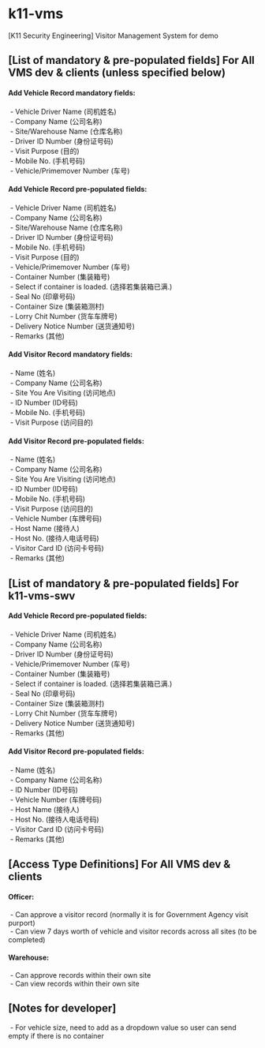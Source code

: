 # k11-vms
[K11 Security Engineering] Visitor Management System for demo 

## [List of mandatory & pre-populated fields] For All VMS dev & clients (unless specified below)
#### Add Vehicle Record mandatory fields: <br/>
&nbsp;- Vehicle Driver Name (司机姓名) <br/>
&nbsp;- Company Name (公司名称) <br/>
&nbsp;- Site/Warehouse Name (仓库名称) <br/>
&nbsp;- Driver ID Number (身份证号码) <br/>
&nbsp;- Visit Purpose (目的) <br/>
&nbsp;- Mobile No. (手机号码) <br/>
&nbsp;- Vehicle/Primemover Number (车号) <br/>

#### Add Vehicle Record pre-populated fields: <br/>
&nbsp;- Vehicle Driver Name (司机姓名) <br/>
&nbsp;- Company Name (公司名称) <br/>
&nbsp;- Site/Warehouse Name (仓库名称) <br/>
&nbsp;- Driver ID Number (身份证号码) <br/>
&nbsp;- Mobile No. (手机号码) <br/>
&nbsp;- Visit Purpose (目的) <br/>
&nbsp;- Vehicle/Primemover Number (车号) <br/>
&nbsp;- Container Number (集装箱号) <br/>
&nbsp;- Select if container is loaded. (选择若集装箱已满.) <br/>
&nbsp;- Seal No (印章号码) <br/>
&nbsp;- Container Size (集装箱测村) <br/>
&nbsp;- Lorry Chit Number (货车车牌号) <br/>
&nbsp;- Delivery Notice Number (送货通知号) <br/>
&nbsp;- Remarks (其他) <br/>

#### Add Visitor Record mandatory fields: <br/>
&nbsp;- Name (姓名) <br/>
&nbsp;- Company Name (公司名称) <br/>
&nbsp;- Site You Are Visiting (访问地点) <br/>
&nbsp;- ID Number (ID号码) <br/>
&nbsp;- Mobile No. (手机号码) <br/>
&nbsp;- Visit Purpose (访问目的) <br/>

#### Add Visitor Record pre-populated fields: <br/>
&nbsp;- Name (姓名) <br/>
&nbsp;- Company Name (公司名称) <br/>
&nbsp;- Site You Are Visiting (访问地点) <br/>
&nbsp;- ID Number (ID号码) <br/>
&nbsp;- Mobile No. (手机号码) <br/>
&nbsp;- Visit Purpose (访问目的) <br/>
&nbsp;- Vehicle Number (车牌号码) <br/>
&nbsp;- Host Name (接待人) <br/>
&nbsp;- Host No. (接待人电话号码) <br/>
&nbsp;- Visitor Card ID (访问卡号码) <br/>
&nbsp;- Remarks (其他) <br/>

## [List of mandatory & pre-populated fields] For k11-vms-swv
#### Add Vehicle Record pre-populated fields: <br/>
&nbsp;- Vehicle Driver Name (司机姓名) <br/>
&nbsp;- Company Name (公司名称) <br/>
&nbsp;- Driver ID Number (身份证号码) <br/>
&nbsp;- Vehicle/Primemover Number (车号) <br/>
&nbsp;- Container Number (集装箱号) <br/>
&nbsp;- Select if container is loaded. (选择若集装箱已满.) <br/>
&nbsp;- Seal No (印章号码) <br/>
&nbsp;- Container Size (集装箱测村) <br/>
&nbsp;- Lorry Chit Number (货车车牌号) <br/>
&nbsp;- Delivery Notice Number (送货通知号) <br/>
&nbsp;- Remarks (其他) <br/>

#### Add Visitor Record pre-populated fields: <br/>
&nbsp;- Name (姓名) <br/>
&nbsp;- Company Name (公司名称) <br/>
&nbsp;- ID Number (ID号码) <br/>
&nbsp;- Vehicle Number (车牌号码) <br/>
&nbsp;- Host Name (接待人) <br/>
&nbsp;- Host No. (接待人电话号码) <br/>
&nbsp;- Visitor Card ID (访问卡号码) <br/>
&nbsp;- Remarks (其他) <br/>

## [Access Type Definitions] For All VMS dev & clients 
#### Officer: <br/>
&nbsp;- Can approve a visitor record (normally it is for Government Agency visit purport) <br/>
&nbsp;- Can view 7 days worth of vehicle and visitor records across all sites (to be completed) <br/>

#### Warehouse: <br/>
&nbsp;- Can approve records within their own site <br/>
&nbsp;- Can view records within their own site <br/>

## [Notes for developer]
&nbsp;- For vehicle size, need to add <empty> as a dropdown value so user can send empty if there is no container <br/>
















